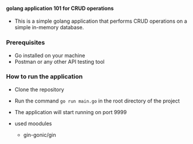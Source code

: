 #### golang application 101 for CRUD operations
- This is a simple golang application that performs CRUD operations on a simple in-memory database.

### Prerequisites
- Go installed on your machine
- Postman or any other API testing tool

### How to run the application
- Clone the repository
- Run the command `go run main.go` in the root directory of the project
- The application will start running on port 9999

- used moodules
    - gin-gonic/gin

